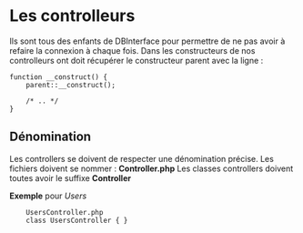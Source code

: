 # Les controlleurs
Ils sont tous des enfants de DBInterface pour permettre de ne pas avoir à refaire la connexion à chaque fois.
Dans les constructeurs de nos controlleurs ont doit récupérer le constructeur parent avec la ligne : 

    function __construct() { 
        parent::__construct();
    
        /* .. */
    }
    
## Dénomination
Les controllers se doivent de respecter une dénomination précise.
Les fichiers doivent se nommer : **<Nomdelaclass>Controller.php**
Les classes controllers doivent toutes avoir le suffixe **Controller**

**Exemple** pour *Users*
```
    UsersController.php
    class UsersController { }
```
